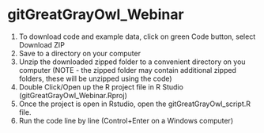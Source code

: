 # gitGreatGrayOwl_Webinar
1. To download code and example data, click on green Code button, select Download ZIP 
2. Save to a directory on your computer
3. Unzip the downloaded zipped folder to a convenient directory on you computer 
  (NOTE - the zipped folder may contain additional zipped folders, these will be unzipped using the code)
4. Double Click/Open up the R project file in R Studio (gitGreatGrayOwl_Webinar.Rproj)
5. Once the project is open in Rstudio, open the gitGreatGrayOwl_script.R file.
6. Run the code line by line (Control+Enter on a Windows computer)
